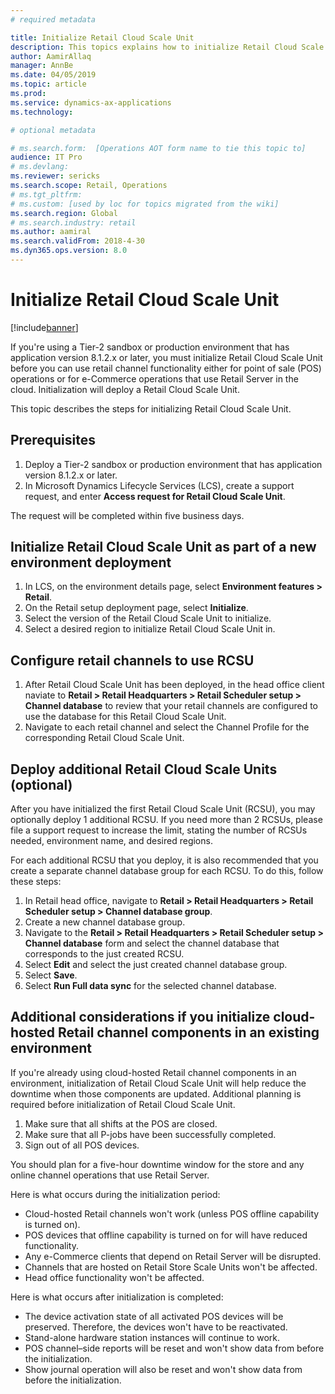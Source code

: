 ```yaml
---
# required metadata

title: Initialize Retail Cloud Scale Unit
description: This topics explains how to initialize Retail Cloud Scale Unit.
author: AamirAllaq
manager: AnnBe
ms.date: 04/05/2019
ms.topic: article
ms.prod: 
ms.service: dynamics-ax-applications
ms.technology: 

# optional metadata

# ms.search.form:  [Operations AOT form name to tie this topic to]
audience: IT Pro
# ms.devlang: 
ms.reviewer: sericks
ms.search.scope: Retail, Operations 
# ms.tgt_pltfrm: 
# ms.custom: [used by loc for topics migrated from the wiki]
ms.search.region: Global
# ms.search.industry: retail
ms.author: aamiral
ms.search.validFrom: 2018-4-30 
ms.dyn365.ops.version: 8.0 
---
```



# Initialize Retail Cloud Scale Unit

[!include[banner](../includes/banner.md)]

If you're using a Tier-2 sandbox or production environment that has application version 8.1.2.x or later, you must initialize Retail Cloud Scale Unit before you can use retail channel functionality either for point of sale (POS) operations or for e-Commerce operations that use Retail Server in the cloud. Initialization will deploy a Retail Cloud Scale Unit.

This topic describes the steps for initializing Retail Cloud Scale Unit.

## Prerequisites

1. Deploy a Tier-2 sandbox or production environment that has application version 8.1.2.x or later.
2. In Microsoft Dynamics Lifecycle Services (LCS), create a support request, and enter **Access request for Retail Cloud Scale Unit**.

The request will be completed within five business days.

## Initialize Retail Cloud Scale Unit as part of a new environment deployment

1. In LCS, on the environment details page, select **Environment features \> Retail**.
2. On the Retail setup deployment page, select **Initialize**.
3. Select the version of the Retail Cloud Scale Unit to initialize.
4. Select a desired region to initialize Retail Cloud Scale Unit in.

## Configure retail channels to use RCSU

1. After Retail Cloud Scale Unit has been deployed, in the head office client naviate to **Retail > Retail Headquarters > Retail Scheduler setup > Channel database** to review that your retail channels are configured to use the database for this Retail Cloud Scale Unit.
2. Navigate to each retail channel and select the Channel Profile for the corresponding Retail Cloud Scale Unit. 

## Deploy additional Retail Cloud Scale Units (optional)

After you have initialized the first Retail Cloud Scale Unit (RCSU), you may optionally deploy 1 additional RCSU. If you need more than 2 RCSUs, please file a support request to increase the limit, stating the number of RCSUs needed, environment name, and desired regions.

For each additional RCSU that you deploy, it is also recommended that you create a separate channel database group for each RCSU. To do this, follow these steps: 

1. In Retail head office, navigate to **Retail > Retail Headquarters > Retail Scheduler setup > Channel database group**.
2. Create a new channel database group. 
3. Navigate to the **Retail > Retail Headquarters > Retail Scheduler setup > Channel database** form and select the channel database that corresponds to the just created RCSU. 
4. Select **Edit** and select the just created channel database group. 
5. Select **Save**.
6. Select **Run Full data sync** for the selected channel database.

## Additional considerations if you initialize cloud-hosted Retail channel components in an existing environment

If you're already using cloud-hosted Retail channel components in an environment, initialization of Retail Cloud Scale Unit will help reduce the downtime when those components are updated. Additional planning is required before initialization of Retail Cloud Scale Unit.

1. Make sure that all shifts at the POS are closed.
2. Make sure that all P-jobs have been successfully completed.
3. Sign out of all POS devices.

You should plan for a five-hour downtime window for the store and any online channel operations that use Retail Server.

Here is what occurs during the initialization period:

- Cloud-hosted Retail channels won't work (unless POS offline capability is turned on).
- POS devices that offline capability is turned on for will have reduced functionality.
- Any e-Commerce clients that depend on Retail Server will be disrupted.
- Channels that are hosted on Retail Store Scale Units won't be affected.
- Head office functionality won't be affected.

Here is what occurs after initialization is completed:

- The device activation state of all activated POS devices will be preserved. Therefore, the devices won't have to be reactivated.
- Stand-alone hardware station instances will continue to work.
- POS channel–side reports will be reset and won't show data from before the initialization.
- Show journal operation will also be reset and won't show data from before the initialization.
